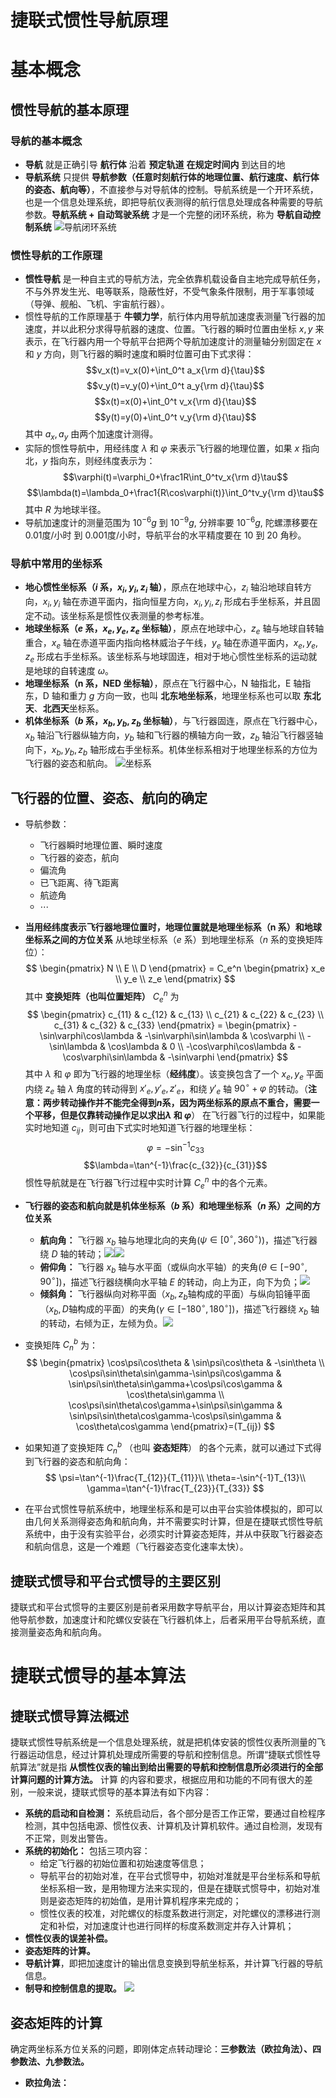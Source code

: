 捷联式惯性导航原理
===

# 基本概念
## 惯性导航的基本原理
### 导航的基本概念
- **导航** 就是正确引导 **航行体** 沿着 **预定轨道** **在规定时间内** 到达目的地
- **导航系统** 只提供 **导航参数（任意时刻航行体的地理位置、航行速度、航行体的姿态、航向等）**，不直接参与对导航体的控制。导航系统是一个开环系统，也是一个信息处理系统，即把导航仪表测得的航行信息处理成各种需要的导航参数。**导航系统 + 自动驾驶系统** 才是一个完整的闭环系统，称为 **导航自动控制系统**
![导航闭环系统](ncls.PNG)

### 惯性导航的工作原理
- **惯性导航** 是一种自主式的导航方法，完全依靠机载设备自主地完成导航任务，不与外界发生光、电等联系，隐蔽性好，不受气象条件限制，用于军事领域（导弹、舰船、飞机、宇宙航行器）。
- 惯性导航的工作原理基于 **牛顿力学**，航行体内用导航加速度表测量飞行器的加速度，并以此积分求得导航器的速度、位置。飞行器的瞬时位置由坐标 $x,y$ 来表示，在飞行器内用一个导航平台把两个导航加速度计的测量轴分别固定在 $x$ 和 $y$ 方向，则飞行器的瞬时速度和瞬时位置可由下式求得：$$v_x(t)=v_x(0)+\int_0^t a_x{\rm d}{\tau}$$ $$v_y(t)=v_y(0)+\int_0^t a_y{\rm d}{\tau}$$ $$x(t)=x(0)+\int_0^t v_x{\rm d}{\tau}$$ $$y(t)=y(0)+\int_0^t v_y{\rm d}{\tau}$$
其中 $a_x, a_y$ 由两个加速度计测得。
- 实际的惯性导航中，用经纬度 $\lambda$ 和 $\varphi$ 来表示飞行器的地理位置，如果 $x$ 指向北，$y$ 指向东，则经纬度表示为：$$\varphi(t)=\varphi_0+\frac1R\int_0^tv_x{\rm d}\tau$$ $$\lambda(t)=\lambda_0+\frac1{R\cos\varphi(t)}\int_0^tv_y{\rm d}\tau$$ 其中 $R$ 为地球半径。
- 导航加速度计的测量范围为 $10^{-6}g$ 到 $10^{-9}g$, 分辨率要 $10^{-6}g$, 陀螺漂移要在 $0.01$度/小时 到 $0.001$度/小时，导航平台的水平精度要在 $10$ 到 $20$ 角秒。
### 导航中常用的坐标系
- **地心惯性坐标系（$i$ 系，$x_i,y_i,z_i$ 轴）**，原点在地球中心，$z_i$ 轴沿地球自转方向，$x_i,y_i$ 轴在赤道平面内，指向恒星方向，$x_i,y_i,z_i$ 形成右手坐标系，并且固定不动。该坐标系是惯性仪表测量的参考标准。
- **地球坐标系（$e$ 系，$x_e,y_e,z_e$ 坐标轴）**，原点在地球中心，$z_e$ 轴与地球自转轴重合，$x_e$ 轴在赤道平面内指向格林威治子午线，$y_e$ 轴在赤道平面内，$x_e,y_e,z_e$ 形成右手坐标系。该坐标系与地球固连，相对于地心惯性坐标系的运动就是地球的自转速度 $\omega$。
- **地理坐标系（n 系，NED 坐标轴）**，原点在飞行器中心，N 轴指北，E 轴指东，D 轴和重力 $g$ 方向一致，也叫 **北东地坐标系**，地理坐标系也可以取 **东北天**、**北西天**坐标系。
- **机体坐标系（$b$ 系，$x_b,y_b,z_b$ 坐标轴）**，与飞行器固连，原点在飞行器中心，$x_b$ 轴沿飞行器纵轴方向，$y_b$ 轴和飞行器的横轴方向一致，$z_b$ 轴沿飞行器竖轴向下，$x_b,y_b,z_b$ 轴形成右手坐标系。机体坐标系相对于地理坐标系的方位为飞行器的姿态和航向。
![坐标系](cs.PNG)
## 飞行器的位置、姿态、航向的确定
- 导航参数：
  - 飞行器瞬时地理位置、瞬时速度
  - 飞行器的姿态，航向
  - 偏流角
  - 已飞距离、待飞距离
  - 航迹角
  - $\cdots$
- **当用经纬度表示飞行器地理位置时，地理位置就是地理坐标系（n 系）和地球坐标系之间的方位关系**
从地球坐标系（$e$ 系）到地理坐标系（$n$ 系的变换矩阵位）：
$$
\begin{pmatrix}
N \\
E \\
D
\end{pmatrix}
=
C_e^n
\begin{pmatrix}
x_e \\
y_e \\
z_e
\end{pmatrix}
$$
其中 **变换矩阵（也叫位置矩阵）** $C_e^n$ 为
$$
\begin{pmatrix}
c_{11} & c_{12} & c_{13} \\
c_{21} & c_{22} & c_{23} \\
c_{31} & c_{32} & c_{33}
\end{pmatrix}
=
\begin{pmatrix}
-\sin\varphi\cos\lambda & -\sin\varphi\sin\lambda & \cos\varphi \\
-\sin\lambda & \cos\lambda & 0 \\
-\cos\varphi\cos\lambda & -\cos\varphi\sin\lambda & -\sin\varphi
\end{pmatrix}
$$
其中 $\lambda$ 和 $\varphi$ 即为飞行器的地理坐标（**经纬度**）。该变换包含了一个 $x_e,y_e$ 平面内绕 $z_e$ 轴 $\lambda$ 角度的转动得到 $x'_e,y'_e,z'_e$，和绕 $y'_e$ 轴 $90^{\circ}+\varphi$ 的转动。（**注意：两步转动操作并不能完全得到$n$系，因为两坐标系的原点不重合，需要一个平移，但是仅靠转动操作足以求出$\lambda$ 和 $\varphi$**）
在飞行器飞行的过程中，如果能实时地知道 $c_{ij}$，则可由下式实时地知道飞行器的地理坐标：
$$\varphi=-\sin^{-1}c_{33}$$ $$\lambda=\tan^{-1}\frac{c_{32}}{c_{31}}$$
惯性导航就是在飞行器飞行过程中实时计算 $C_e^n$ 中的各个元素。

- **飞行器的姿态和航向就是机体坐标系（$b$ 系）和地理坐标系（$n$ 系）之间的方位关系**
    - **航向角：** 飞行器 $x_b$ 轴与地理北向的夹角($\psi\in[0^\circ,360^\circ)$)，描述飞行器绕 $D$ 轴的转动；![](b1.PNG)![](b2.PNG)
    - **俯仰角：** 飞行器 $x_b$ 轴与水平面（或纵向水平轴）的夹角($\theta\in[-90^\circ,90^\circ]$)，描述飞行器绕横向水平轴 $E$ 的转动，向上为正，向下为负；![](b3.PNG)
    - **倾斜角：** 飞行器纵向对称平面（$x_b,z_b$轴构成的平面）与纵向铅锤平面（$x_b,D$轴构成的平面）的夹角($\gamma\in[-180^\circ,180^\circ]$)，描述飞行器绕 $x_b$ 轴的转动，右倾为正，左倾为负。![](b4.PNG)
- 变换矩阵 $C_n^b$ 为：
$$
\begin{pmatrix}
\cos\psi\cos\theta & \sin\psi\cos\theta & -\sin\theta \\
\cos\psi\sin\theta\sin\gamma-\sin\psi\cos\gamma & \sin\psi\sin\theta\sin\gamma+\cos\psi\cos\gamma & \cos\theta\sin\gamma \\
\cos\psi\sin\theta\cos\gamma+\sin\psi\sin\gamma & \sin\psi\sin\theta\cos\gamma-\cos\psi\sin\gamma &
\cos\theta\cos\gamma
\end{pmatrix}=(T_{ij})
$$
- 如果知道了变换矩阵 $C_n^b$ （也叫 **姿态矩阵**） 的各个元素，就可以通过下式得到飞行器的姿态和航向角：
$$
\psi=\tan^{-1}\frac{T_{12}}{T_{11}}\\
\theta=-\sin^{-1}T_{13}\\
\gamma=\tan^{-1}\frac{T_{23}}{T_{33}}
$$
- 在平台式惯性导航系统中，地理坐标系和是可以由平台实验体模拟的，即可以由几何关系测得姿态角和航向角，并不需要实时计算，但是在捷联式惯性导航系统中，由于没有实验平台，必须实时计算姿态矩阵，并从中获取飞行器姿态和航向信息，这是一个难题（飞行器姿态变化速率太快）。

## 捷联式惯导和平台式惯导的主要区别
捷联式和平台式惯导的主要区别是前者采用数字导航平台，用以计算姿态矩阵和其他导航参数，加速度计和陀螺仪安装在飞行器机体上，后者采用平台导航系统，直接测量姿态角和航向角。
# 捷联式惯导的基本算法
## 捷联式惯导算法概述
捷联式惯性导航系统是一个信息处理系统，就是把机体安装的惯性仪表所测量的飞行器运动信息，经过计算机处理成所需要的导航和控制信息。所谓“捷联式惯性导航算法”就是指 **从惯性仪表的输出到给出需要的导航和控制信息所必须进行的全部计算问题的计算方法。** 计算 的内容和要求，根据应用和功能的不同有很大的差别，一般来说，捷联式惯导的基本算法有如下内容：
- **系统的启动和自检测：** 系统启动后，各个部分是否工作正常，要通过自检程序检测，其中包括电源、惯性仪表、计算机及计算机软件。通过自检测，发现有不正常，则发出警告。
- **系统的初始化：** 包括三项内容：
    - 给定飞行器的初始位置和初始速度等信息；
    - 导航平台的初始对准，在平台式惯导中，初始对准就是平台坐标系和导航坐标系相一致，是用物理方法来实现的，但是在捷联式惯导中，初始对准则是姿态矩阵的初始值，是用计算机程序来完成的；
    - 惯性仪表的校准，对陀螺仪的标度系数进行测定，对陀螺仪的漂移进行测定和补偿，对加速度计也进行同样的标度系数测定并存入计算机；
- **惯性仪表的误差补偿。**
- **姿态矩阵的计算。**
- **导航计算**，即把加速度计的输出信息变换到导航坐标系，并计算飞行器的导航信息。
- **制导和控制信息的提取。**
![](导航算法流程图.PNG)

## 姿态矩阵的计算
确定两坐标系方位关系的问题，即刚体定点转动理论：**三参数法（欧拉角法）、四参数法、九参数法。**
- **欧拉角法：**